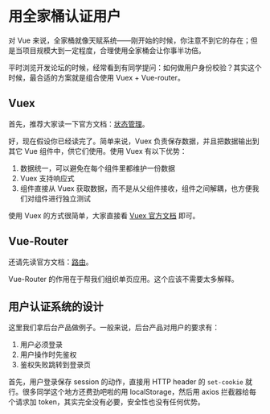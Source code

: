 用全家桶认证用户
==============

对 Vue 来说，全家桶就像天赋系统——刚开始的时候，你注意不到它的存在；但是当项目规模大到一定程度，合理使用全家桶会让你事半功倍。

平时浏览开发论坛的时候，经常看到有同学提问：如何做用户身份校验？其实这个时候，最合适的方案就是组合使用 Vuex + Vue-router。

Vuex
--------

首先，推荐大家读一下官方文档：[状态管理](https://cn.vuejs.org/v2/guide/state-management.html)。

好，现在假设你已经读完了。简单来说，Vuex 负责保存数据，并且把数据输出到其它 Vue 组件中，供它们使用。使用 Vuex 有以下优势：

1. 数据统一，可以避免在每个组件里都维护一份数据
2. Vuex 支持响应式
3. 组件直接从 Vuex 获取数据，而不是从父组件接收，组件之间解耦，也方便我们对组件进行独立测试

使用 Vuex 的方式很简单，大家直接看 [Vuex 官方文档](https://vuex.vuejs.org/) 即可。

Vue-Router
----------

还请先读官方文档：[路由](https://cn.vuejs.org/v2/guide/routing.html)。

Vue-Router 的作用在于帮我们组织单页应用。这个应该不需要太多解释。

用户认证系统的设计
---------------

这里我们拿后台产品做例子。一般来说，后台产品对用户的要求有：

1. 用户必须登录
2. 用户操作时先鉴权
3. 鉴权失败跳转到登录页

首先，用户登录保存 session 的动作，直接用 HTTP header 的 `set-cookie` 就行。很多同学这个地方还费劲吧啦的用 localStorage，然后用 axios 拦截器给每个请求加 token，其实完全没有必要，安全性也没有任何优势。


